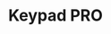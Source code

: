 ---
layout: default
title: Keypad PRO
permalink: /docs/keypad_pro/
nav_order: 8
has_children: true
---